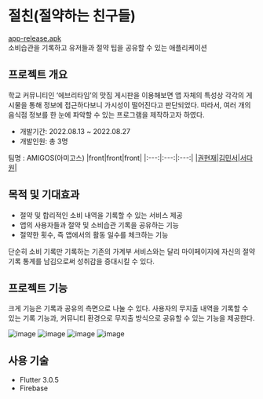 # 절친(절약하는 친구들)
[app-release.apk](https://drive.google.com/file/d/1Avvxgfl4H_1c9jJeKOK2dXE0a3AG0jwQ/view?usp=sharing)
<br/>소비습관을 기록하고 유저들과 절약 팁을 공유할 수 있는 애플리케이션

## 프로젝트 개요
학교 커뮤니티인 ‘에브리타임’의 맛집 게시판을 이용해보면 앱 자체의 특성상 각각의 게시물을 통해 정보에 접근하다보니 가시성이 떨어진다고 판단되었다. 따라서, 여러 개의 음식점 정보를 한 눈에 파악할 수 있는 프로그램을 제작하고자 하였다.

* 개발기간: 2022.08.13 ~ 2022.08.27
* 개발인원: 총 3명

팀명 : AMIGOS(아미고스)
|front|front|front|
|:---:|:---:|:---:|
|[권현재](https://github.com/Hyeonjae-K)|[김민서](https://github.com/kimwest00)|[서다원](https://github.com/Dawon00)|



## 목적 및 기대효과
* 절약 및 합리적인 소비 내역을 기록할 수 있는 서비스 제공
* 앱의 사용자들과 절약 및 소비습관 기록을 공유하는 기능
* 절약한 횟수, 즉 앱에서의 활동 일수를 체크하는 기능

단순히 소비 기록만 기록하는 기존의 가계부 서비스와는 달리 마이페이지에 자신의 절약 기록 통계를 남김으로써 성취감을 증대시킬 수 있다.


## 프로젝트 기능
크게 기능은 기록과 공유의 측면으로 나눌 수 있다.
사용자의 무지출 내역을 기록할 수 있는 기록 기능과, 커뮤니티 환경으로 무지출 방식으로 공유할 수 있는 기능을 제공한다.

![image](https://user-images.githubusercontent.com/71630722/187736413-ca6879c9-d920-4d5d-a693-65fa2ac4257d.png)
![image](https://user-images.githubusercontent.com/71630722/187736435-c203a4e6-af71-4f74-a6a8-837284726ddf.png)
![image](https://user-images.githubusercontent.com/71630722/187736782-02b4da61-e6ba-4b6e-ad0e-9365eadee143.png)
![image](https://user-images.githubusercontent.com/71630722/187736459-2a7badc1-3f97-4ccd-9788-0a37ab285692.png)




## 사용 기술
* Flutter 3.0.5
* Firebase
